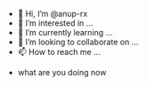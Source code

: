 - 👋 Hi, I’m @anup-rx
- 👀 I’m interested in ...
- 🌱 I’m currently learning ...
- 💞️ I’m looking to collaborate on ...
- 📫 How to reach me ...

<!---
anup-rx/anup-rx is a ✨ special ✨ repository because its `README.md` (this file) appears on your GitHub profile.
You can click the Preview link to take a look at your changes.
--->
- what are you doing now 
